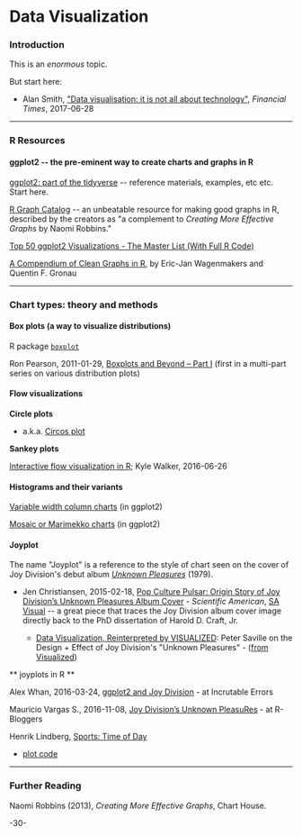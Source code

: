 # Data Visualization

### Introduction

This is an _enormous_ topic. 

But start here: 

* Alan Smith, ["Data visualisation: it is not all about technology"](https://www.ft.com/content/aba6c58e-5a8e-11e7-9bc8-8055f264aa8b?accessToken=zwAAAVz0i_FYkdOrpsWOWo4R59ObyIBV8mSqiw.MEQCIFBdm394GSC6W-YIMME93SN8BgAuLEfyK8nFshbAiyu-AiBx6Qx4Ivd3qh-VSfIlwrf5tYKdnbGId1n0pzxZFUwDsQ&sharetype=gift), _Financial Times_, 2017-06-28

---

### R Resources

#### ggplot2 -- the pre-eminent way to create charts and graphs in R

[ggplot2: part of the tidyverse](http://ggplot2.tidyverse.org/index.html) -- reference materials, examples, etc etc. Start here.

[R Graph Catalog](http://shiny.stat.ubc.ca/r-graph-catalog/) -- an unbeatable resource for making good graphs in R, described by the creators as "a complement to _Creating More Effective Graphs_ by Naomi Robbins." 

[Top 50 ggplot2 Visualizations - The Master List (With Full R Code)](http://r-statistics.co/Top50-Ggplot2-Visualizations-MasterList-R-Code.html)

[A Compendium of Clean Graphs in R](http://shinyapps.org/apps/RGraphCompendium/index.php), by Eric-Jan Wagenmakers and Quentin F. Gronau




---

### Chart types: theory and methods

#### Box plots (a way to visualize distributions)

R package [`boxplot`](https://stat.ethz.ch/R-manual/R-devel/library/graphics/html/boxplot.html)

Ron Pearson, 2011-01-29, [Boxplots and Beyond – Part I](https://www.r-bloggers.com/boxplots-and-beyond-part-i/) (first in a multi-part series on various distribution plots)


#### Flow visualizations

**Circle plots**

* a.k.a. [Circos plot](http://circos.ca/)

**Sankey plots**

[Interactive flow visualization in R](http://personal.tcu.edu/kylewalker/interactive-flow-visualization-in-r.html); Kyle Walker, 2016-06-26

#### Histograms and their variants

[Variable width column charts](https://learnr.wordpress.com/2009/03/29/ggplot2_marimekko_mosaic_chart/) (in ggplot2)

[Mosaic or Marimekko charts](https://learnr.wordpress.com/2009/03/29/ggplot2_marimekko_mosaic_chart/) (in ggplot2)


#### Joyplot

The name "Joyplot" is a reference to the style of chart seen on the cover of Joy Division's debut album [_Unknown Pleasures_](https://en.wikipedia.org/wiki/Unknown_Pleasures) (1979).

* Jen Christiansen, 2015-02-18, [Pop Culture Pulsar: Origin Story of Joy Division’s Unknown Pleasures Album Cover](https://blogs.scientificamerican.com/sa-visual/pop-culture-pulsar-origin-story-of-joy-division-s-unknown-pleasures-album-cover-video/) - _Scientific American_, [SA Visual](https://blogs.scientificamerican.com/sa-visual/) -- a great piece that traces the Joy Division album cover image directly back to the PhD dissertation of Harold D. Craft, Jr.

  - [Data Visualization, Reinterpreted by VISUALIZED](https://vimeo.com/51365288): Peter Saville on the Design + Effect of Joy Division's "Unknown Pleasures" - ([from Visualized](https://vimeo.com/visualized))

** joyplots in R **

Alex Whan, 2016-03-24, [ggplot2 and Joy Division](http://alexwhan.com/2016-03-24-joy-division-plot) - at Incrutable Errors

Mauricio Vargas S., 2016-11-08, [Joy Division’s Unknown PleasuRes](https://www.r-bloggers.com/joy-divisions-unknown-pleasures/) - at R-Bloggers

Henrik Lindberg, [Sports: Time of Day](https://github.com/halhen/viz-pub/tree/master/sports-time-of-day)

* [plot code](https://github.com/halhen/viz-pub/blob/master/sports-time-of-day/2_gen_chart.R)

---

### Further Reading

Naomi Robbins (2013), _Creating More Effective Graphs_, Chart House.

-30-
